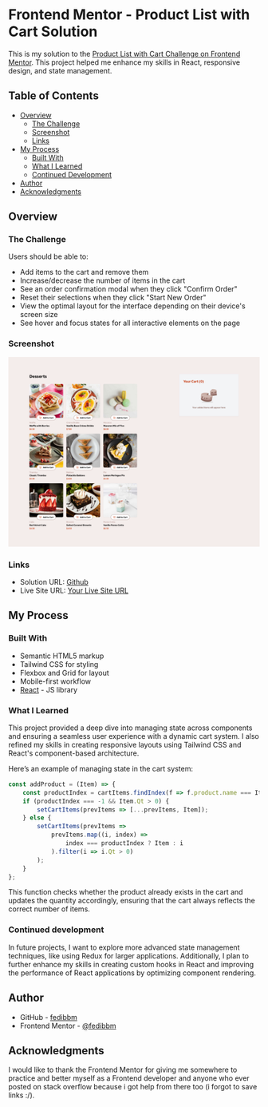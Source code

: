 # Frontend Mentor - Product List with Cart Solution

This is my solution to the [Product List with Cart Challenge on Frontend Mentor](https://www.frontendmentor.io/challenges/product-list-with-cart-5MmqLVAp_d). This project helped me enhance my skills in React, responsive design, and state management.

## Table of Contents

- [Overview](#overview)
  - [The Challenge](#the-challenge)
  - [Screenshot](#screenshot)
  - [Links](#links)
- [My Process](#my-process)
  - [Built With](#built-with)
  - [What I Learned](#what-i-learned)
  - [Continued Development](#continued-development)
- [Author](#author)
- [Acknowledgments](#acknowledgments)

## Overview

### The Challenge

Users should be able to:

- Add items to the cart and remove them
- Increase/decrease the number of items in the cart
- See an order confirmation modal when they click "Confirm Order"
- Reset their selections when they click "Start New Order"
- View the optimal layout for the interface depending on their device's screen size
- See hover and focus states for all interactive elements on the page

### Screenshot

![Screenshot](./screenshot.png)

### Links

- Solution URL: [Github](https://github.com/fedibbm/product-list-with-cart-main)
- Live Site URL: [Your Live Site URL](https://your-live-site-url.com)

## My Process

### Built With

- Semantic HTML5 markup
- Tailwind CSS for styling
- Flexbox and Grid for layout
- Mobile-first workflow
- [React](https://reactjs.org/) - JS library

### What I Learned

This project provided a deep dive into managing state across components and ensuring a seamless user experience with a dynamic cart system. I also refined my skills in creating responsive layouts using Tailwind CSS and React's component-based architecture.

Here’s an example of managing state in the cart system:

```js
const addProduct = (Item) => {
    const productIndex = cartItems.findIndex(f => f.product.name === Item.product.name);
    if (productIndex === -1 && Item.Qt > 0) {
        setCartItems(prevItems => [...prevItems, Item]);
    } else {
        setCartItems(prevItems =>
            prevItems.map((i, index) =>
                index === productIndex ? Item : i
            ).filter(i => i.Qt > 0)
        );
    }
};

```
This function checks whether the product already exists in the cart and updates the quantity accordingly, ensuring that the cart always reflects the correct number of items.

### Continued development

In future projects, I want to explore more advanced state management techniques, like using Redux for larger applications. Additionally, I plan to further enhance my skills in creating custom hooks in React and improving the performance of React applications by optimizing component rendering.




## Author

- GitHub - [fedibbm](https://www.github.com/fedibbm)
- Frontend Mentor - [@fedibbm](https://www.frontendmentor.io/profile/fedibbm)


## Acknowledgments
I would like to thank the Frontend Mentor for giving me somewhere to practice and better myself as a Frontend developer and anyone who ever posted on stack overflow because i got help from there too (i forgot to save links :/).



